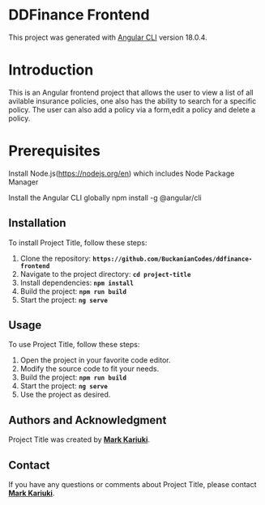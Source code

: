 # DDFinance Frontend

This project was generated with [Angular CLI](https://github.com/angular/angular-cli) version 18.0.4.

# Introduction
This is an Angular frontend project that allows the user to view a list of all avilable insurance policies, one also has the ability to search for a specific policy. The user can also add a policy via a form,edit a policy and delete a policy.

# Prerequisites
Install Node.js(https://nodejs.org/en) which includes Node Package Manager

Install the Angular CLI globally
npm install -g @angular/cli

## **Installation**

To install Project Title, follow these steps:

1. Clone the repository: **`https://github.com/BuckanianCodes/ddfinance-frontend`**
2. Navigate to the project directory: **`cd project-title`**
3. Install dependencies: **`npm install`**
4. Build the project: **`npm run build`**
5. Start the project: **`ng serve`**

## **Usage**

To use Project Title, follow these steps:

1. Open the project in your favorite code editor.
2. Modify the source code to fit your needs.
3. Build the project: **`npm run build`**
4. Start the project: **`ng serve`**
5. Use the project as desired.


## **Authors and Acknowledgment**

Project Title was created by **[Mark Kariuki](https://github.com/BuckanianCodes)**.

## **Contact**

If you have any questions or comments about Project Title, please contact **[Mark Kariuki](kariukimark115@gmail.com)**.


